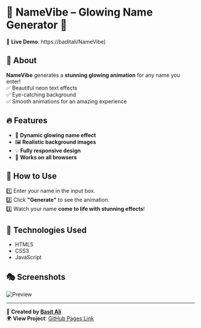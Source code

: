 # 🌟 NameVibe – Glowing Name Generator 🌟

🚀 **Live Demo**: https://baditali/NameVibe)

## 📌 About
**NameVibe** generates a **stunning glowing animation** for any name you enter!  
✅ Beautiful neon text effects  
✅ Eye-catching background  
✅ Smooth animations for an amazing experience  

## 🔥 Features
- 🎨 **Dynamic glowing name effect**
- 🖼️ **Realistic background images**
- 💡 **Fully responsive design**
- 🚀 **Works on all browsers**

## 📜 How to Use
1️⃣ Enter your name in the input box.  
2️⃣ Click **"Generate"** to see the animation.  
3️⃣ Watch your name **come to life with stunning effects**!  

## 📂 Technologies Used
- HTML5  
- CSS3  
- JavaScript  

## 🎭 Screenshots
![Preview](https://i.imgur.com/glow.png)  <!-- Replace with actual image link -->

---

🔗 **Created by [Basit Ali](https://github.com/baditali)**  
🌍 **View Project**: [GitHub Pages Link](https://basitali.github.io/NameVibe/)
